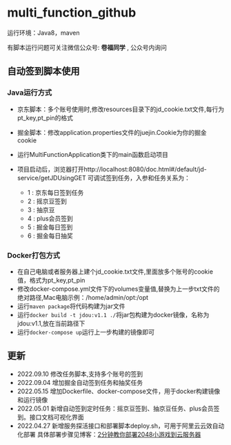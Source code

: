 # multi_function_github
运行环境：Java8，maven

有脚本运行问题可关注微信公众号: **卷福同学** , 公众号内询问

## 自动签到脚本使用
### Java运行方式
- 京东脚本：多个账号使用时,修改resources目录下的jd_cookie.txt文件,每行为pt_key,pt_pin的格式
- 掘金脚本：修改application.properties文件的juejin.Cookie为你的掘金cookie

- 运行MultiFunctionApplication类下的main函数启动项目
- 项目启动后，浏览器打开http://localhost:8080/doc.html#/default/jd-service/getJDUsingGET 可调试签到任务，入参和任务关系为：
  - 1 : 京东每日签到任务
  - 2 : 摇京豆签到
  - 3 : 抽京豆
  - 4 : plus会员签到
  - 5 : 掘金每日签到
  - 6 : 掘金每日抽奖


### Docker打包方式
- 在自己电脑或者服务器上建个jd_cookie.txt文件,里面放多个账号的cookie值，格式为pt_key,pt_pin
- 修改docker-compose.yml文件下的volumes变量值,替换为上一步txt文件的绝对路径,Mac电脑示例：/home/admin/opt:/opt
- 运行`maven package`将代码构建为jar文件
- 运行`docker build -t jdou:v1.1 ./`将jar包构建为docker镜像，名称为jdou:v1.1,放在当前路径下
- 运行`docker-compose up`运行上一步构建的镜像即可

## 更新
- 2022.09.10 修改任务脚本,支持多个账号的签到
- 2022.09.04 增加掘金自动签到任务和抽奖任务
- 2022.05.15 增加Dockerfile、docker-compose文件，用于docker构建镜像和运行镜像
- 2022.05.01 新增自动签到定时任务：摇京豆签到、抽京豆任务、plus会员签到。接口文档可视化界面
- 2022.04.27 新增服务探活接口和部署脚本deploy.sh，可用于阿里云云效自动化部署 具体部署步骤见博客：[2分钟教你部署2048小游戏到云服务器](https://blog.csdn.net/qq_36624086/article/details/123777993)